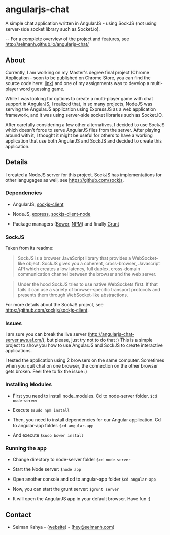 angularjs-chat
==============

A simple chat application written in AngularJS - using SockJS (not using server-side socket library such as Socket.io).

-- For a complete overview of the project and features, see http://selmanh.github.io/angularjs-chat/

## About

Currently, I am working on my Master's degree final project (Chrome Application - soon to be published on Chrome Store, you can find the source code here: [link](https://github.com/Selmanh/smart-read)) and one of my assignments was to develop a multi-player word guessing game. 

While I was looking for options to create a multi-player game with chat support in AngularJS, I realized that, in so many projects, NodeJS was serving the AngularJS application using ExpressJS as a web application framework, and it was using server-side socket libraries such as Socket.IO.

After carefully considering a few other alternatives, I decided to use SockJS which doesn't force to serve AngularJS files from the server. After playing around with it, I thought it might be useful for others to have a working application that use both AngularJS and SockJS and decided to create this application. 

## Details

I created a NodeJS server for this project. SockJS has implementations for other langugages as well, see https://github.com/sockjs.

### Dependencies

- AngularJS, [sockjs-client](https://github.com/sockjs/sockjs-client)

- NodeJS, [express](expressjs.com), [sockjs-client-node](https://github.com/sockjs/sockjs-node)

- Package managers ([Bower](http://bower.io/), [NPM](https://npmjs.org/)) and finally [Grunt](http://gruntjs.com/)


### SockJS

Taken from its readme:
> SockJS is a browser JavaScript library that provides a WebSocket-like object. SockJS gives you a coherent, cross-browser, Javascript API which creates a low latency, full duplex, cross-domain communication channel between the browser and the web server.

> Under the hood SockJS tries to use native WebSockets first. If that fails it can use a variety of browser-specific transport protocols and presents them through WebSocket-like abstractions.

For more details about the SockJS project, see https://github.com/sockjs/sockjs-client.

### Issues

I am sure you can break the live server (http://angularjs-chat-server.aws.af.cm/), but please, just try not to do that :) This is a simple project to show you how to use AngularJS and SockJS to create interactive applications. 

I tested the application using 2 browsers on the same computer. Sometimes when you quit chat on one browser, the connection on the other browser gets broken. Feel free to fix the issue :)


### Installing Modules

* First you need to install node_modules. Cd to node-server folder.  ``` $cd node-server ```

* Execute ``` $sudo npm install ```

* Then, you need to install dependencies for our Angular application. Cd to angular-app folder.  ``` $cd angular-app ```

* And execute ``` $sudo bower install ```


### Running the app

* Change directory to node-server folder  ``` $cd node-server ```

* Start the Node server: ``` $node app ```

* Open another console and cd to angular-app folder  ``` $cd angular-app ```

* Now, you can start the grunt server: ``` $grunt server ```

* It will open the AngularJS app in your default browser. Have fun :)


## Contact

 - Selman Kahya - ([website](http://www.selmanh.com)) - (hey@selmanh.com)
